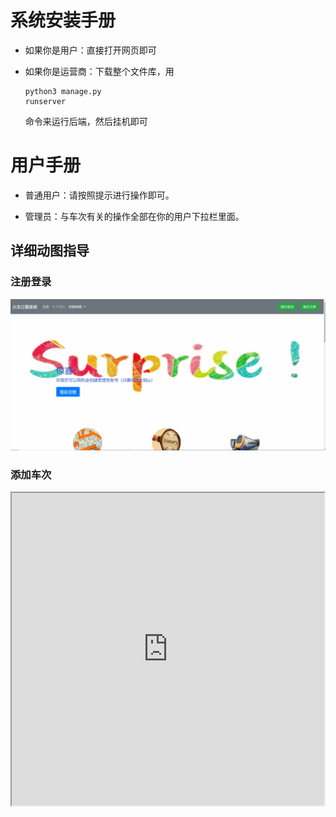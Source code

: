 # 系统安装手册

- 如果你是用户：直接打开网页即可

- 如果你是运营商：下载整个文件库，用<pre><code>python3 manage.py runserver</code></pre>命令来运行后端，然后挂机即可

# 用户手册

- 普通用户：请按照提示进行操作即可。

- 管理员：与车次有关的操作全部在你的用户下拉栏里面。

## 详细动图指导

### 注册登录

![register](https://github.com/laonahongchen/Data_Structures_Train_Station/blob/master/register.gif)

### 添加车次

<iframe height=500 width=500 src="https://github.com/laonahongchen/Data_Structures_Train_Station/blob/master/add_train.gif">

### 查询、公开、删除车次

<iframe height=500 width=500 src="https://github.com/laonahongchen/Data_Structures_Train_Station/blob/master/public.gif">

### 买票
<iframe height=500 width=500 src="https://github.com/laonahongchen/Data_Structures_Train_Station/blob/master/buy.gif">

### 查询中转操作
<iframe height=500 width=500 src="https://github.com/laonahongchen/Data_Structures_Train_Station/blob/master/zz.gif">

### 退票
<iframe height=500 width=500 src="https://github.com/laonahongchen/Data_Structures_Train_Station/blob/master/refund.gif">

### 查询用户信息
<iframe height=500 width=500 src="https://github.com/laonahongchen/Data_Structures_Train_Station/blob/master/info.gif">

### 更改用户权限
<iframe height=500 width=500 src="https://github.com/laonahongchen/Data_Structures_Train_Station/blob/master/privilege.gif">
